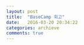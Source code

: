 ```yaml
---
layout: post
title:  "BaseCamp 회고"
date:   2016-03-20 20:34:22
categories: archieve
comments: true
---
```

